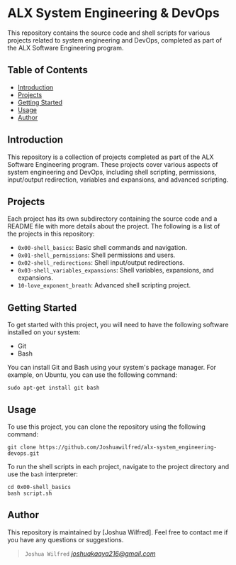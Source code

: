 # ALX System Engineering & DevOps

This repository contains the source code and shell scripts for various projects related to system engineering and DevOps, completed as part of the ALX Software Engineering program.

## Table of Contents

- [Introduction](#introduction)
- [Projects](#projects)
- [Getting Started](#getting-started)
- [Usage](#usage)
- [Author](#author)

## Introduction

This repository is a collection of projects completed as part of the ALX Software Engineering program. These projects cover various aspects of system engineering and DevOps, including shell scripting, permissions, input/output redirection, variables and expansions, and advanced scripting.

## Projects

Each project has its own subdirectory containing the source code and a README file with more details about the project. The following is a list of the projects in this repository:

- `0x00-shell_basics`: Basic shell commands and navigation.
- `0x01-shell_permissions`: Shell permissions and users.
- `0x02-shell_redirections`: Shell input/output redirections.
- `0x03-shell_variables_expansions`: Shell variables, expansions, and expansions.
- `10-love_exponent_breath`: Advanced shell scripting project.

## Getting Started

To get started with this project, you will need to have the following software installed on your system:

- Git
- Bash

You can install Git and Bash using your system's package manager. For example, on Ubuntu, you can use the following command:

```
sudo apt-get install git bash
```

## Usage

To use this project, you can clone the repository using the following command:

```
git clone https://github.com/Joshuawilfred/alx-system_engineering-devops.git
```

To run the shell scripts in each project, navigate to the project directory and use the `bash` interpreter:

```
cd 0x00-shell_basics
bash script.sh
```

## Author

This repository is maintained by [Joshua Wilfred]. Feel free to contact me if you have any questions or suggestions.
> `Joshua Wilfred`  *joshuakaaya216@gmail.com*
